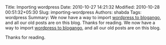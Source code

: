 Title: Importing wordpress
Date: 2010-10-27 14:21:32
Modified: 2010-10-28 00:51:32+05:30
Slug: importing-wordpress
Authors: shabda
Tags: wordpress
Summary: We now have a way to import [wordpress to blogango](http://github.com/agiliq/django-wordpress/blob/master/wp/management/commands/import_to_blogango.py), and all our old posts are on this blog. Thanks for reading.
We now have a way to import [wordpress to blogango](http://github.com/agiliq/django-wordpress/blob/master/wp/management/commands/import_to_blogango.py), and all our old posts are on this blog.

Thanks for reading.

